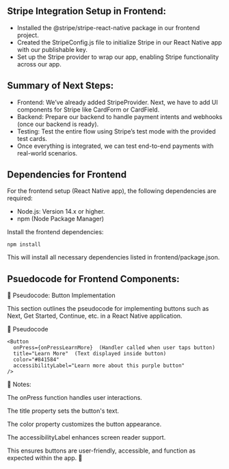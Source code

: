 ## Stripe Integration Setup in Frontend:
- Installed the @stripe/stripe-react-native package in our frontend project.
- Created the StripeConfig.js file to initialize Stripe in our React Native app with our publishable key.
- Set up the Stripe provider to wrap our app, enabling Stripe functionality across our app.

## Summary of Next Steps:
- Frontend: We’ve already added StripeProvider. Next, we have to add UI components for Stripe like CardForm or CardField.
- Backend: Prepare our backend to handle payment intents and webhooks (once our backend is ready).
- Testing: Test the entire flow using Stripe’s test mode with the provided test cards.
- Once everything is integrated, we can test end-to-end payments with real-world scenarios.

## Dependencies for Frontend
For the frontend setup (React Native app), the following dependencies are required:

- Node.js: Version 14.x or higher.
- npm (Node Package Manager) 

Install the frontend dependencies:
```
npm install
```
This will install all necessary dependencies listed in frontend/package.json.

## Psuedocode for Frontend Components:
📌 Pseudocode: Button Implementation

This section outlines the pseudocode for implementing buttons such as Next, Get Started, Continue, etc. in a React Native application.

📝 Pseudocode
```
<Button
  onPress={onPressLearnMore}  (Handler called when user taps button)
  title="Learn More"  (Text displayed inside button)
  color="#841584"
  accessibilityLabel="Learn more about this purple button"
/>
```
📌 Notes:

The onPress function handles user interactions.

The title property sets the button's text.

The color property customizes the button appearance.

The accessibilityLabel enhances screen reader support.

This ensures buttons are user-friendly, accessible, and function as expected within the app. 🚀


